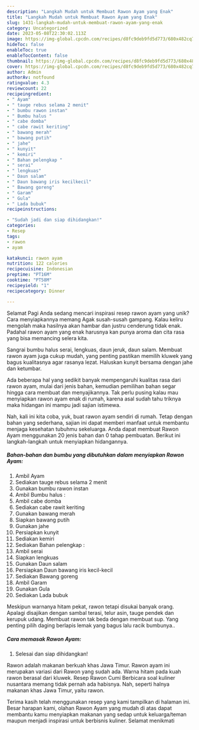 ```yaml
---
description: "Langkah Mudah untuk Membuat Rawon Ayam yang Enak"
title: "Langkah Mudah untuk Membuat Rawon Ayam yang Enak"
slug: 1431-langkah-mudah-untuk-membuat-rawon-ayam-yang-enak
category: Uncategorized
date: 2023-05-08T22:30:02.113Z
image: https://img-global.cpcdn.com/recipes/d8fc9deb9fd5d773/680x482cq70/rawon-ayam-foto-resep-utama.jpg
hideToc: false
enableToc: true
enableTocContent: false
thumbnail: https://img-global.cpcdn.com/recipes/d8fc9deb9fd5d773/680x482cq70/rawon-ayam-foto-resep-utama.jpg
cover: https://img-global.cpcdn.com/recipes/d8fc9deb9fd5d773/680x482cq70/rawon-ayam-foto-resep-utama.jpg
author: Admin
authorAv: notfound
ratingvalue: 4.3
reviewcount: 22
recipeingredient:
- " Ayam"
- " tauge rebus selama 2 menit"
- " bumbu rawon instan"
- " Bumbu halus "
- " cabe domba"
- " cabe rawit keriting"
- " bawang merah"
- " bawang putih"
- " jahe"
- " kunyit"
- " kemiri"
- " Bahan pelengkap "
- " serai"
- " lengkuas"
- " Daun salam"
- " Daun bawang iris kecilkecil"
- " Bawang goreng"
- " Garam"
- " Gula"
- " Lada bubuk"
recipeinstructions:

- "Sudah jadi dan siap dihidangkan!"
categories:
- Resep
tags:
- rawon
- ayam

katakunci: rawon ayam 
nutrition: 122 calories
recipecuisine: Indonesian
preptime: "PT16M"
cooktime: "PT58M"
recipeyield: "1"
recipecategory: Dinner

---
```



Selamat Pagi Anda sedang mencari inspirasi resep rawon ayam yang unik? Cara menyiapkannya memang Agak susah-susah gampang. Kalau keliru mengolah maka hasilnya akan hambar dan justru cenderung tidak enak. Padahal rawon ayam yang enak harusnya kan punya aroma dan cita rasa yang bisa memancing selera kita.


Sangrai bumbu halus serai, lengkuas, daun jeruk, daun salam. Membuat rawon ayam juga cukup mudah, yang penting pastikan memilih kluwek yang bagus kualitasnya agar rasanya lezat. Haluskan kunyit bersama dengan jahe dan ketumbar.

Ada beberapa hal yang sedikit banyak mempengaruhi kualitas rasa dari rawon ayam, mulai dari jenis bahan, kemudian pemilihan bahan segar hingga cara membuat dan menyajikannya. Tak perlu pusing kalau mau menyiapkan rawon ayam enak di rumah, karena asal sudah tahu triknya maka hidangan ini mampu jadi sajian istimewa.


Nah, kali ini kita coba, yuk, buat rawon ayam sendiri di rumah. Tetap dengan bahan yang sederhana, sajian ini dapat memberi manfaat untuk membantu menjaga kesehatan tubuhmu sekeluarga. Anda dapat membuat Rawon Ayam menggunakan 20 jenis bahan dan 0 tahap pembuatan. Berikut ini langkah-langkah untuk menyiapkan hidangannya.

<!--inarticleads1-->

##### Bahan-bahan dan bumbu yang dibutuhkan dalam menyiapkan Rawon Ayam:

1. Ambil  Ayam
1. Sediakan  tauge rebus selama 2 menit
1. Gunakan  bumbu rawon instan
1. Ambil  Bumbu halus :
1. Ambil  cabe domba
1. Sediakan  cabe rawit keriting
1. Gunakan  bawang merah
1. Siapkan  bawang putih
1. Gunakan  jahe
1. Persiapkan  kunyit
1. Sediakan  kemiri
1. Sediakan  Bahan pelengkap :
1. Ambil  serai
1. Siapkan  lengkuas
1. Gunakan  Daun salam
1. Persiapkan  Daun bawang iris kecil-kecil
1. Sediakan  Bawang goreng
1. Ambil  Garam
1. Gunakan  Gula
1. Sediakan  Lada bubuk


Meskipun warnanya hitam pekat, rawon tetapi disukai banyak orang. Apalagi disajikan dengan sambal terasi, telur asin, tauge pendek dan kerupuk udang. Membuat rawon tak beda dengan membuat sup. Yang penting pilih daging berlapis lemak yang bagus lalu racik bumbunya.. 

<!--inarticleads2-->

##### Cara memasak Rawon Ayam:


1. Selesai dan siap dihidangkan!

Rawon adalah makanan berkuah khas Jawa Timur. Rawon ayam ini merupakan variasi dari Rawon yang sudah ada. Warna hitam pada kuah rawon berasal dari kluwek. Resep Rawon Cumi Berbicara soal kuliner nusantara memang tidak pernah ada habisnya. Nah, seperti halnya makanan khas Jawa Timur, yaitu rawon. 

Terima kasih telah menggunakan resep yang kami tampilkan di halaman ini. Besar harapan kami, olahan Rawon Ayam yang mudah di atas dapat membantu kamu menyiapkan makanan yang sedap untuk keluarga/teman maupun menjadi inspirasi untuk berbisnis kuliner. Selamat menikmati
